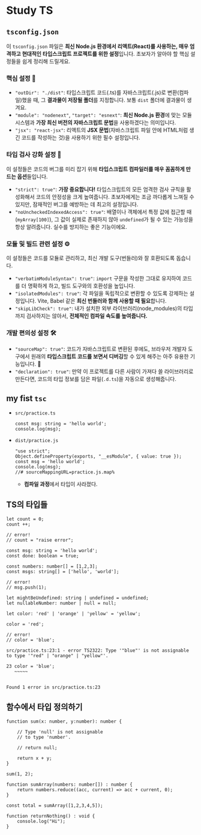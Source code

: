 # Study TS

## `tsconfig.json`

이 `tsconfig.json` 파일은 **최신 Node.js 환경에서 리액트(React)를 사용하는, 매우 엄격하고 현대적인 타입스크립트 프로젝트를 위한 설정**입니다. 초보자가 알아야 할 핵심 설정들을 쉽게 정리해 드릴게요.

### 핵심 설정 🎯

* `"outDir": "./dist"`: 타입스크립트 코드(.ts)를 자바스크립트(.js)로 변환(컴파일)했을 때, 그 **결과물이 저장될 폴더**를 지정합니다. 보통 `dist` 폴더에 결과물이 생겨요.
* `"module": "nodenext"`, `"target": "esnext"`: **최신 Node.js 환경**에 맞는 모듈 시스템과 **가장 최신 버전의 자바스크립트 문법**을 사용하겠다는 의미입니다.
* `"jsx": "react-jsx"`: 리액트의 **JSX 문법**(자바스크립트 파일 안에 HTML처럼 생긴 코드를 작성하는 것)을 사용하기 위한 필수 설정입니다.

### 타입 검사 강화 설정 💪

이 설정들은 코드의 버그를 미리 잡기 위해 **타입스크립트 컴파일러를 매우 꼼꼼하게 만드는 옵션**들입니다.

* `"strict": true"`: **가장 중요합니다!** 타입스크립트의 모든 엄격한 검사 규칙을 활성화해서 코드의 안정성을 크게 높여줍니다. 초보자에게는 조금 까다롭게 느껴질 수 있지만, 잠재적인 버그를 예방하는 데 최고의 설정입니다.
* `"noUncheckedIndexedAccess": true"`: 배열이나 객체에서 특정 값에 접근할 때(`myArray[100]`), 그 값이 실제로 존재하지 않아 `undefined`가 될 수 있는 가능성을 항상 알려줍니다. 실수를 방지하는 좋은 기능이에요.

### 모듈 및 빌드 관련 설정 ⚙️

이 설정들은 코드를 모듈로 관리하고, 최신 개발 도구(번들러)와 잘 호환되도록 돕습니다.

* `"verbatimModuleSyntax": true"`: `import` 구문을 작성한 그대로 유지하여 코드를 더 명확하게 하고, 빌드 도구와의 호환성을 높입니다.
* `"isolatedModules": true"`: 각 파일을 독립적으로 변환할 수 있도록 강제하는 설정입니다. Vite, Babel 같은 **최신 번들러와 함께 사용할 때 필요**합니다.
* `"skipLibCheck": true"`: 내가 설치한 외부 라이브러리(node_modules)의 타입까지 검사하지는 않아서, **전체적인 컴파일 속도를 높여줍니다.**

### 개발 편의성 설정 🛠️

* `"sourceMap": true"`: 코드가 자바스크립트로 변환된 후에도, 브라우저 개발자 도구에서 원래의 **타입스크립트 코드를 보면서 디버깅**할 수 있게 해주는 아주 유용한 기능입니다. 🐛
* `"declaration": true"`: 만약 이 프로젝트를 다른 사람이 가져다 쓸 라이브러리로 만든다면, 코드의 타입 정보를 담은 파일(`.d.ts`)을 자동으로 생성해줍니다.

## my fist `tsc`
- `src/practice.ts`
    ```
    const msg: string = 'hello world'; 
    console.log(msg); 
    ```

- `dist/practice.js`
    ```
    "use strict";
    Object.defineProperty(exports, "__esModule", { value: true });
    const msg = 'hello world';
    console.log(msg);
    //# sourceMappingURL=practice.js.map%   
    ```
    - **컴파일 과정**에서 타입이 사라졌다. 

## TS의 타입들

```
let count = 0; 
count ++; 

// error!
// count = "raise error"; 

const msg: string = 'hello world'; 
const done: boolean = true; 

const numbers: number[] = [1,2,3]; 
const msgs: string[] = ['hello', 'world']; 

// error!
// msg.push(1); 

let mightBeUndefined: string | undefined = undefined; 
let nullableNumber: number | null = null; 

let color: 'red' | 'orange' | 'yellow' = 'yellow'; 

color = 'red'; 

// error!
// color = 'blue'; 
```

```       
src/practice.ts:23:1 - error TS2322: Type '"blue"' is not assignable to type '"red" | "orange" | "yellow"'.

23 color = 'blue';
   ~~~~~


Found 1 error in src/practice.ts:23
```

## 함수에서 타입 정의하기

```
function sum(x: number, y:number): number {

    // Type 'null' is not assignable 
    // to type 'number'.

    // return null; 
    
    return x + y; 
}

sum(1, 2); 

function sumArray(numbers: number[]) : number {
    return numbers.reduce((acc, current) => acc + current, 0); 
}

const total = sumArray([1,2,3,4,5]); 

function returnNothing() : void {
    console.log("Hi"); 
}
```